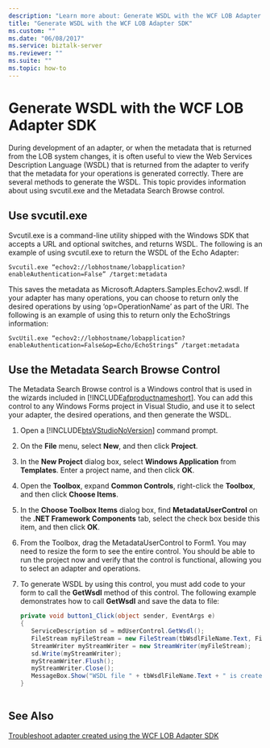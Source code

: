 ```yaml
---
description: "Learn more about: Generate WSDL with the WCF LOB Adapter SDK"
title: "Generate WSDL with the WCF LOB Adapter SDK"
ms.custom: ""
ms.date: "06/08/2017"
ms.service: biztalk-server
ms.reviewer: ""
ms.suite: ""
ms.topic: how-to
---
```

# Generate WSDL with the WCF LOB Adapter SDK
During development of an adapter, or when the metadata that is returned from the LOB system changes, it is often useful to view the Web Services Description Language (WSDL) that is returned from the adapter to verify that the metadata for your operations is generated correctly. There are several methods to generate the WSDL. This topic provides information about using svcutil.exe and the Metadata Search Browse control.  

  
## Use svcutil.exe  
 Svcutil.exe is a command-line utility shipped with the Windows SDK that accepts a URL and optional switches, and returns WSDL. The following is an example of using svcutil.exe to return the WSDL of the Echo Adapter:  
  
 ```
 Svcutil.exe “echov2://lobhostname/lobapplication?enableAuthentication=False” /target:metadata
 ```
  
 This saves the metadata as Microsoft.Adapters.Samples.Echov2.wsdl. If your adapter has many operations, you can choose to return only the desired operations by using ‘op=OperationName’ as part of the URI. The following is an example of using this to return only the EchoStrings information:  
  
```  
SvcUtil.exe “echov2://lobhostname/lobapplication?enableAuthentication=False&op=Echo/EchoStrings” /target:metadata  
```  
  
## Use the Metadata Search Browse Control  
 The Metadata Search Browse control is a Windows control that is used in the wizards included in [!INCLUDE[afproductnameshort](../../includes/afproductnameshort-md.md)]. You can add this control to any Windows Forms project in Visual Studio, and use it to select your adapter, the desired operations, and then generate the WSDL.  
  
1. Open a [!INCLUDE[btsVStudioNoVersion](../../includes/btsvstudionoversion-md.md)] command prompt.  
  
2. On the **File** menu, select **New**, and then click **Project**.  
  
3. In the **New Project** dialog box, select **Windows Application** from **Templates**. Enter a project name, and then click **OK**.  
  
4. Open the **Toolbox**, expand **Common Controls**, right-click the **Toolbox**, and then click **Choose Items**.  
  
5. In the **Choose Toolbox Items** dialog box, find **MetadataUserControl** on the **.NET Framework Components** tab, select the check box beside this item, and then click **OK**.  
  
6. From the Toolbox, drag the MetadataUserControl to Form1. You may need to resize the form to see the entire control. You should be able to run the project now and verify that the control is functional, allowing you to select an adapter and operations.  
  
7. To generate WSDL by using this control, you must add code to your form to call the **GetWsdl** method of this control. The following example demonstrates how to call **GetWsdl** and save the data to file:  
  
   ```csharp  
   private void button1_Click(object sender, EventArgs e)  
   {  
      ServiceDescription sd = mdUserControl.GetWsdl();  
      FileStream myFileStream = new FileStream(tbWsdlFileName.Text, FileMode.OpenOrCreate, FileAccess.Write);  
      StreamWriter myStreamWriter = new StreamWriter(myFileStream);  
      sd.Write(myStreamWriter);  
      myStreamWriter.Flush();  
      myStreamWriter.Close();  
      MessageBox.Show("WSDL file " + tbWsdlFileName.Text + " is created.");  
   }  
  
   ```  
  
## See Also  
 [Troubleshoot adapter created using the WCF LOB Adapter SDK](../../adapters-and-accelerators/wcf-lob-adapter-sdk/troubleshoot-adapter-created-using-the-wcf-lob-adapter-sdk.md)

